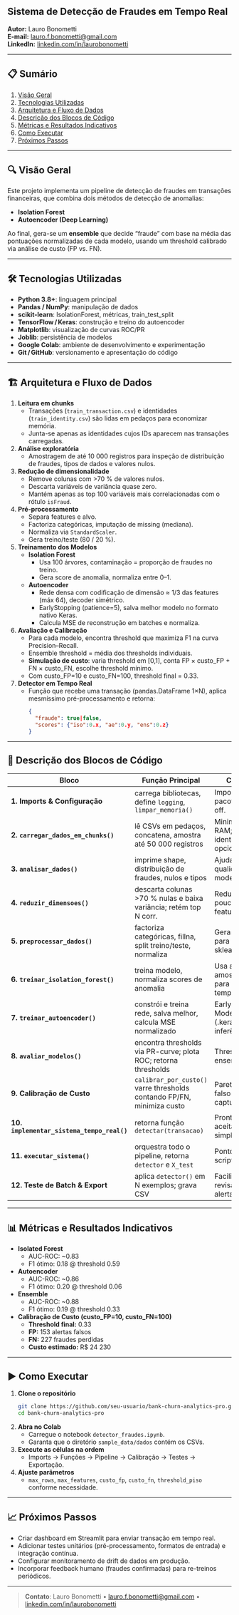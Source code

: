 ## Sistema de Detecção de Fraudes em Tempo Real  
**Autor:** Lauro Bonometti  
**E-mail:** lauro.f.bonometti@gmail.com  
**LinkedIn:** [linkedin.com/in/laurobonometti](https://www.linkedin.com/in/laurobonometti)  

---

## 📋 Sumário  
1. [Visão Geral](#visão-geral)  
2. [Tecnologias Utilizadas](#tecnologias-utilizadas)  
3. [Arquitetura e Fluxo de Dados](#arquitetura-e-fluxo-de-dados)  
4. [Descrição dos Blocos de Código](#descrição-dos-blocos-de-código)  
5. [Métricas e Resultados Indicativos](#métricas-e-resultados-indicativos)  
6. [Como Executar](#como-executar)  
7. [Próximos Passos](#próximos-passos)  

---

## 🔍 Visão Geral  
Este projeto implementa um pipeline de detecção de fraudes em transações financeiras, que combina dois métodos de detecção de anomalias:  
- **Isolation Forest**  
- **Autoencoder (Deep Learning)**  

Ao final, gera-se um **ensemble** que decide “fraude” com base na média das pontuações normalizadas de cada modelo, usando um threshold calibrado via análise de custo (FP vs. FN).

---

## 🛠 Tecnologias Utilizadas  
- **Python 3.8+**: linguagem principal  
- **Pandas / NumPy**: manipulação de dados  
- **scikit-learn**: IsolationForest, métricas, train_test_split  
- **TensorFlow / Keras**: construção e treino do autoencoder  
- **Matplotlib**: visualização de curvas ROC/PR  
- **Joblib**: persistência de modelos  
- **Google Colab**: ambiente de desenvolvimento e experimentação  
- **Git / GitHub**: versionamento e apresentação do código  

---

## 🏗 Arquitetura e Fluxo de Dados  
1. **Leitura em chunks**  
   - Transações (`train_transaction.csv`) e identidades (`train_identity.csv`) são lidas em pedaços para economizar memória.  
   - Junta-se apenas as identidades cujos IDs aparecem nas transações carregadas.  
2. **Análise exploratória**  
   - Amostragem de até 10 000 registros para inspeção de distribuição de fraudes, tipos de dados e valores nulos.  
3. **Redução de dimensionalidade**  
   - Remove colunas com >70 % de valores nulos.  
   - Descarta variáveis de variância quase zero.  
   - Mantém apenas as top 100 variáveis mais correlacionadas com o rótulo `isFraud`.  
4. **Pré-processamento**  
   - Separa features e alvo.  
   - Factoriza categóricas, imputação de missing (mediana).  
   - Normaliza via `StandardScaler`.  
   - Gera treino/teste (80 / 20 %).  
5. **Treinamento dos Modelos**  
   - **Isolation Forest**  
     - Usa 100 árvores, contaminação = proporção de fraudes no treino.  
     - Gera score de anomalia, normaliza entre 0–1.  
   - **Autoencoder**  
     - Rede densa com codificação de dimensão ≈ 1/3 das features (máx 64), decoder simétrico.  
     - EarlyStopping (patience=5), salva melhor modelo no formato nativo Keras.  
     - Calcula MSE de reconstrução em batches e normaliza.  
6. **Avaliação e Calibração**  
   - Para cada modelo, encontra threshold que maximiza F1 na curva Precision–Recall.  
   - Ensemble threshold = média dos thresholds individuais.  
   - **Simulação de custo**: varia threshold em [0,1], conta FP × custo_FP + FN × custo_FN, escolhe threshold mínimo.  
   - Com custo_FP=10  e custo_FN=100, threshold final = 0.33.  
7. **Detector em Tempo Real**  
   - Função que recebe uma transação (pandas.DataFrame 1×N), aplica mesmíssimo pré-processamento e retorna:  
     ```json
     {
       "fraude": true|false,
       "scores": {"iso":0.x, "ae":0.y, "ens":0.z}
     }
     ```

---

## 📑 Descrição dos Blocos de Código  

| Bloco | Função Principal | Comentários |
|---|---|---|
| **1. Imports & Configuração** | carrega bibliotecas, define `logging`, `limpar_memoria()` | Import único de pacotes, warnings off. |
| **2. `carregar_dados_em_chunks()`** | lê CSVs em pedaços, concatena, amostra até 50 000 registros | Minimiza uso de RAM; trata falha de identity como opcional. |
| **3. `analisar_dados()`** | imprime shape, distribuição de fraudes, nulos e tipos | Ajuda a garantir qualidade antes de modelar. |
| **4. `reduzir_dimensoes()`** | descarta colunas >70 % nulas e baixa variância; retém top N corr. | Reduz de dezenas a poucas centenas de features. |
| **5. `preprocessar_dados()`** | factoriza categóricas, fillna, split treino/teste, normaliza | Gera arrays prontos para sklearn/TensorFlow. |
| **6. `treinar_isolation_forest()`** | treina modelo, normaliza scores de anomalia | Usa até 50 000 amostras do treino para economizar tempo. |
| **7. `treinar_autoencoder()`** | constrói e treina rede, salva melhor, calcula MSE normalizado | EarlyStopping, ModelCheckpoint (.keras), batches de inferência. |
| **8. `avaliar_modelos()`** | encontra thresholds via PR-curve; plota ROC; retorna thresholds | Thresholds iso, ae, ensemble. |
| **9. Calibração de Custo** | `calibrar_por_custo()` varre thresholds contando FP/FN, minimiza custo | Pareto entre alerta falso e fraude não capturada. |
| **10. `implementar_sistema_tempo_real()`** | retorna função `detectar(transacao)` | Pronta para deploy; aceita DataFrame simples. |
| **11. `executar_sistema()`** | orquestra todo o pipeline, retorna `detector` e `X_test` | Ponto de entrada do script / notebook. |
| **12. Teste de Batch & Export** | aplica `detector()` em N exemplos; grava CSV | Facilita auditoria e revisão manual de alertas. |

---

## 📊 Métricas e Resultados Indicativos  
- **Isolated Forest**  
  - AUC-ROC: ~0.83  
  - F1 ótimo: 0.18 @ threshold 0.59  
- **Autoencoder**  
  - AUC-ROC: ~0.86  
  - F1 ótimo: 0.20 @ threshold 0.06  
- **Ensemble**  
  - AUC-ROC: ~0.88  
  - F1 ótimo: 0.19 @ threshold 0.33  
- **Calibração de Custo (custo_FP=10, custo_FN=100)**  
  - **Threshold final:** 0.33  
  - **FP:** 153 alertas falsos  
  - **FN:** 227 fraudes perdidas  
  - **Custo estimado:** R\$ 24 230  

---

## ▶ Como Executar  
1. **Clone o repositório**  
   ```bash
   git clone https://github.com/seu-usuario/bank-churn-analytics-pro.git
   cd bank-churn-analytics-pro
   ```  
2. **Abra no Colab**  
   - Carregue o notebook `detector_fraudes.ipynb`.  
   - Garanta que o diretório `sample_data/dados` contém os CSVs.  
3. **Execute as células na ordem**  
   - Imports → Funções → Pipeline → Calibração → Testes → Exportação.  
4. **Ajuste parâmetros**  
   - `max_rows`, `max_features`, `custo_fp`, `custo_fn`, `threshold_piso` conforme necessidade.  

---

## 📈 Próximos Passos  
- Criar dashboard em Streamlit para enviar transação em tempo real.  
- Adicionar testes unitários (pré-processamento, formatos de entrada) e integração contínua.  
- Configurar monitoramento de drift de dados em produção.  
- Incorporar feedback humano (fraudes confirmadas) para re-treinos periódicos.  

---

> **Contato**: Lauro Bonometti • lauro.f.bonometti@gmail.com • [linkedin.com/in/laurobonometti](https://www.linkedin.com/in/laurobonometti)